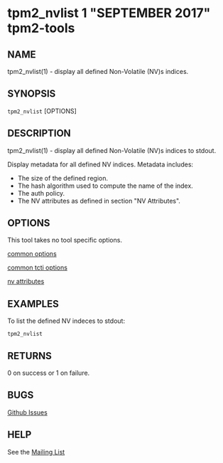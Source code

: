 tpm2_nvlist 1 "SEPTEMBER 2017" tpm2-tools
==================================================

NAME
----

tpm2_nvlist(1) - display all defined Non-Volatile (NV)s indices.

SYNOPSIS
--------

`tpm2_nvlist` [OPTIONS]

DESCRIPTION
-----------

tpm2_nvlist(1) - display all defined Non-Volatile (NV)s indices to stdout.

Display metadata for all defined NV indices. Metadata includes:

  * The size of the defined region.
  * The hash algorithm used to compute the name of the index.
  * The auth policy.
  * The NV attributes as defined in section "NV Attributes".

OPTIONS
-------
This tool takes no tool specific options.

[common options](common/options.md)

[common tcti options](common/tcti.md)

[nv attributes](common/nv-attrs.md)

EXAMPLES
--------

To list the defined NV indeces to stdout:

```
tpm2_nvlist
```

RETURNS
-------
0 on success or 1 on failure.

BUGS
----
[Github Issues](https://github.com/01org/tpm2-tools/issues)

HELP
----
See the [Mailing List](https://lists.01.org/mailman/listinfo/tpm2)